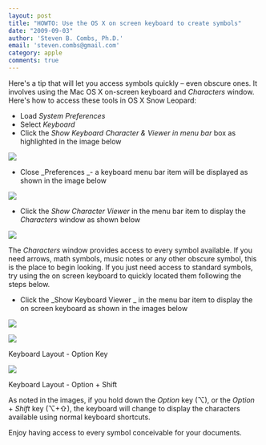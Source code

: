 ```yaml
---
layout: post
title: "HOWTO: Use the OS X on screen keyboard to create symbols"
date: "2009-09-03"
author: 'Steven B. Combs, Ph.D.'
email: 'steven.combs@gmail.com'
category: apple
comments: true
---
```


Here's a tip that will let you access symbols quickly – even obscure ones. It involves using the Mac OS X on-screen keyboard and _Characters_ window. Here's how to access these tools in OS X Snow Leopard:

* Load _System Preferences_
* Select _Keyboard_
* Click the _Show Keyboard Character & Viewer in menu bar_ box as highlighted in the image below

![][2]

* Close _Preferences _\- a keyboard menu bar item will be displayed as shown in the image below

![][3]

* Click the _Show Character Viewer_ in the menu bar item to display the _Characters_ window as shown below

![][4]

The _Characters_ window provides access to every symbol available. If you need arrows, math symbols, music notes or any other obscure symbol, this is the place to begin looking. If you just need access to standard symbols, try using the on screen keyboard to quickly located them following the steps below.

* Click the _Show Keyboard Viewer _ in the menu bar item to display the on screen keyboard as shown in the images below

![][5]

![][6]

Keyboard Layout - Option Key

![][7]

Keyboard Layout - Option + Shift

As noted in the images, if you hold down the _Option_ key (⌥), or the _Option_ \+ _Shift_ key (⌥+⇧), the keyboard will change to display the characters available using normal keyboard shortcuts.

Enjoy having access to every symbol conceivable for your documents.

[1]: http://www.docstechnotes.com/2009/08/creating-common-symbols-in-os-x.html
[2]: http://farm4.static.flickr.com/3527/3881939975_e85af2bd5e.jpg
[3]: http://farm4.static.flickr.com/3528/3881945679_78406a1eb4_o.jpg
[4]: http://farm3.static.flickr.com/2482/3881949905_863ea2ed76.jpg
[5]: http://farm3.static.flickr.com/2491/3881951909_2b3146f4fa.jpg
[6]: http://farm4.static.flickr.com/3438/3882752296_1c7bfe2abf.jpg
[7]: http://farm4.static.flickr.com/3512/3881958391_3abaee722c.jpg
